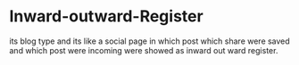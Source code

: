 # Inward-outward-Register
its blog type and its  like a social page in which post which share were saved and which post were incoming were showed as inward out ward register.
